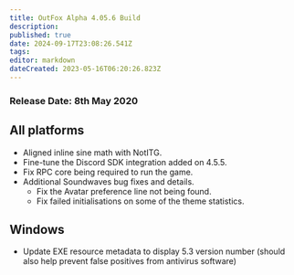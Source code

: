 ```yaml
---
title: OutFox Alpha 4.05.6 Build
description: 
published: true
date: 2024-09-17T23:08:26.541Z
tags: 
editor: markdown
dateCreated: 2023-05-16T06:20:26.823Z
---
```


### Release Date: 8th May 2020

All platforms
-------------

*   Aligned inline sine math with NotITG.
*   Fine-tune the Discord SDK integration added on 4.5.5.
*   Fix RPC core being required to run the game.
*   Additional Soundwaves bug fixes and details.
    *   Fix the Avatar preference line not being found.
    *   Fix failed initialisations on some of the theme statistics.

Windows
-------

*   Update EXE resource metadata to display 5.3 version number (should also help prevent false positives from antivirus software)